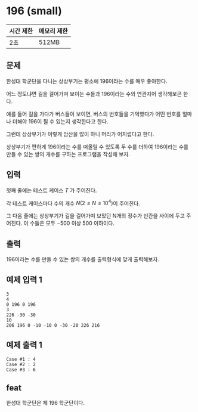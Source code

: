 # 196 (small)

| 시간 제한 | 메모리 제한 |
| --- | --- |
| 2초 | 512MB |

## 문제

한성대 학군단을 다니는 상상부기는 평소에 196이라는 수를 매우 좋아한다.

어느 정도냐면 길을 걸어가며 보이는 수들과 196이라는 수와 연관지어 생각해보곤 한다.

예를 들어 길을 가다가 버스들이 보이면, 버스의 번호들을 기억했다가 어떤 번호를 얼마나 더해야 196이 될 수 있는지 생각한다고 한다.

그런데 상상부기가 이렇게 암산을 많이 하니 머리가 어지럽다고 한다.

상상부기가 편하게 196이라는 수를 떠올릴 수 있도록 두 수를 더하여 196이라는 수를 만들 수 있는 쌍의 개수를 구하는 프로그램을 작성해 보자.

## 입력

첫째 줄에는 테스트 케이스 $T$ 가 주어진다.

각 테스트 케이스마다 수의 개수 $N (2 \leq N \leq 10^4)$이 주어진다. 

그 다음 줄에는 상상부기가 길을 걸어가며 보았던 N개의 정수가 빈칸을 사이에 두고 주어진다. 이 수들은 모두 $-500$ 이상 $500$ 이하이다.

## 출력

196이라는 수를 만들 수 있는 쌍의 개수를 출력형식에 맞게 출력해보자.

## 예제 입력 1

```
3
4
0 196 0 196
3
226 -30 -30
10
206 196 0 -10 -10 0 -30 -20 226 216
```

## 예제 출력 1

```
Case #1 : 4
Case #2 : 2
Case #3 : 6
```

## feat

한성대 학군단은 제 196 학군단이다.
